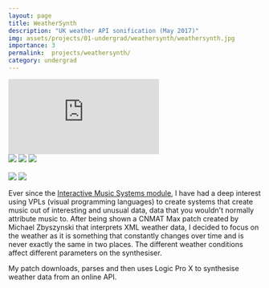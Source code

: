 ```yaml
---
layout: page
title: WeatherSynth
description: "UK weather API sonification (May 2017)"
img: assets/projects/01-undergrad/weathersynth/weathersynth.jpg
importance: 3
permalink:  projects/weathersynth/
category: undergrad
---
```



<div class="row">
    <div class="col-sm mt-3 mt-md-0">
        <div class ="embed-responsive embed-responsive-16by9"><iframe src="https://player.vimeo.com/video/419623542?title=0&amp;byline=0&amp;portrait=0&amp;color=ffffff" frameborder="0" webkitallowfullscreen mozallowfullscreen allowfullscreen></iframe></div>
    </div>
</div>
<div class="caption">
    <a href="https://www.apple.com/macos"><img src="https://img.shields.io/badge/Platform-Mac-yellow?style=flat-square&logo=apple&logoColor=white"></a>
    <a href="https://cycling74.com/products/max"><img src="https://img.shields.io/badge/Environment-Max-orange?style=flat-square&logo=max&logoColor=white"></a>
    <a href="https://github.com/sambilbow/weathersynth/"><img src="https://img.shields.io/badge/Code-GitHub-blue?style=flat-square&logo=github&logoColor=white"></a>
    <br>
    <br>
    <a href="https://www.sussex.ac.uk/study/modules/undergraduate/2020/W3082-digital-music-cultures"><img src="https://img.shields.io/badge/Module-Digital Music Cultures-red?style=flat-square&logo=todoist&logoColor=white"></a>
    <a href="../assets/projects/01-undergrad/weathersynth/journal.pdf"><img src="https://img.shields.io/badge/Coursework-Journal-green?style=flat-square&logo=readthedocs&logoColor=white"></a>
</div>

Ever since the [Interactive Music Systems module](https://sambilbow.com/projects/gloveduino), I have had a deep interest using VPLs (visual programming languages) to create systems that create music out of interesting and unusual data, data that you wouldn't normally attribute music to. After being shown a CNMAT Max patch created by Michael Zbyszynski that interprets XML weather data, I decided to focus on the weather as it is something that constantly changes over time and is never exactly the same in two places. The different weather conditions affect different parameters on the synthesiser.

My patch downloads, parses and then uses Logic Pro X to synthesise weather data from an online API.